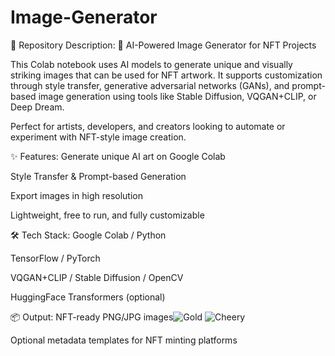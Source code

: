 # Image-Generator
📘 Repository Description:
🎨 AI-Powered Image Generator for NFT Projects

This Colab notebook uses AI models to generate unique and visually striking images that can be used for NFT artwork. It supports customization through style transfer, generative adversarial networks (GANs), and prompt-based image generation using tools like Stable Diffusion, VQGAN+CLIP, or Deep Dream.

Perfect for artists, developers, and creators looking to automate or experiment with NFT-style image creation.

✨ Features:
Generate unique AI art on Google Colab

Style Transfer & Prompt-based Generation

Export images in high resolution

Lightweight, free to run, and fully customizable

🛠️ Tech Stack:
Google Colab / Python

TensorFlow / PyTorch

VQGAN+CLIP / Stable Diffusion / OpenCV

HuggingFace Transformers (optional)

📦 Output:
NFT-ready PNG/JPG images![Gold](https://github.com/user-attachments/assets/600cdbdc-9df4-4eaf-b26a-6f2dc88ae25b)
![Cheery](https://github.com/user-attachments/assets/b32e22c0-529e-4273-a82c-581047f14998)


Optional metadata templates for NFT minting platforms
